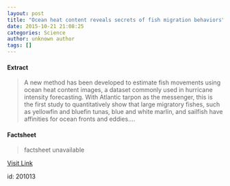 ```yaml
---
layout: post
title: "Ocean heat content reveals secrets of fish migration behaviors"
date: 2015-10-21 21:08:25
categories: Science
author: unknown author
tags: []
---
```



#### Extract
>A new method has been developed to estimate fish movements using ocean heat content images, a dataset commonly used in hurricane intensity forecasting. With Atlantic tarpon as the messenger, this is the first study to quantitatively show that large migratory fishes, such as yellowfin and bluefin tunas, blue and white marlin, and sailfish have affinities for ocean fronts and eddies....

#### Factsheet
>factsheet unavailable

[Visit Link](http://www.sciencedaily.com/releases/2015/10/151021170825.htm)

id:  201013


